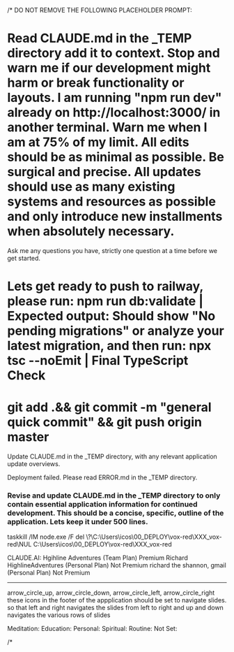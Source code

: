 /* DO NOT REMOVE THE FOLLOWING PLACEHOLDER PROMPT:

# Read CLAUDE.md  in the _TEMP directory add it to context.  Stop and warn me if our development might harm or break functionality or layouts. I am running "npm run dev" already on http://localhost:3000/ in another terminal. Warn me when I am at 75% of my limit. All edits should be as minimal as possible. Be surgical and precise. All updates should use as many existing systems and resources as possible and only introduce new installments when absolutely necessary.

Ask me any questions you have, strictly one question at a time before we get started. 

# Lets get ready to push to railway, please run: npm run db:validate | Expected output: Should show "No pending migrations" or analyze your latest migration, and then run: npx tsc --noEmit | Final TypeScript Check

# git add .&& git commit -m "general quick commit" && git push origin master

Update CLAUDE.md in the _TEMP directory, with any relevant application update overviews.

Deployment failed. Please read ERROR.md in the _TEMP directory.

### Revise and update CLAUDE.md in the _TEMP directory to only contain essential application information for continued development. This should be a concise, specific, outline of the application. Lets keep it under 500 lines. 

taskkill /IM node.exe /F
del \\?\C:\Users\icos\00_DEPLOY\vox-red\XXX_vox-red\NUL
C:\Users\icos\00_DEPLOY\vox-red\XXX_vox-red

CLAUDE.AI:
Hgihline Adventures (Team Plan) Premium
Richard HighlineAdventures (Personal Plan) Not Premium
richard the shannon, gmail (Personal Plan) Not Premium

-------------------------------------------------------------------------

arrow_circle_up, arrow_circle_down, arrow_circle_left, arrow_circle_right 
these icons in the footer of the appplication should be set to navigate slides. so that left and right navigates the slides from left to right and up and down navigates the various rows of slides

Meditation:
Education: 
Personal: 
Spiritual: 
Routine: 
Not Set: 

/*

